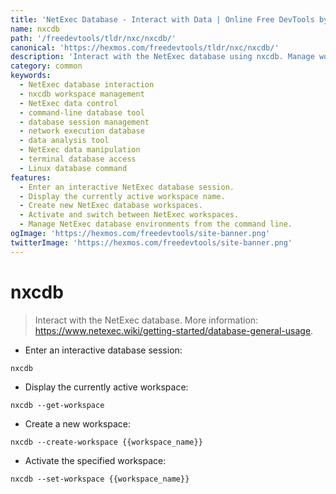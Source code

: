 ```yaml
---
title: 'NetExec Database - Interact with Data | Online Free DevTools by Hexmos'
name: nxcdb
path: '/freedevtools/tldr/nxc/nxcdb/'
canonical: 'https://hexmos.com/freedevtools/tldr/nxc/nxcdb/'
description: 'Interact with the NetExec database using nxcdb. Manage workspaces, create new databases, and control your NetExec environment. Free online tool, no registration required.'
category: common
keywords:
  - NetExec database interaction
  - nxcdb workspace management
  - NetExec data control
  - command-line database tool
  - database session management
  - network execution database
  - data analysis tool
  - NetExec data manipulation
  - terminal database access
  - Linux database command
features:
  - Enter an interactive NetExec database session.
  - Display the currently active workspace name.
  - Create new NetExec database workspaces.
  - Activate and switch between NetExec workspaces.
  - Manage NetExec database environments from the command line.
ogImage: 'https://hexmos.com/freedevtools/site-banner.png'
twitterImage: 'https://hexmos.com/freedevtools/site-banner.png'
---
```


# nxcdb

> Interact with the NetExec database.
> More information: <https://www.netexec.wiki/getting-started/database-general-usage>.

- Enter an interactive database session:

`nxcdb`

- Display the currently active workspace:

`nxcdb --get-workspace`

- Create a new workspace:

`nxcdb --create-workspace {{workspace_name}}`

- Activate the specified workspace:

`nxcdb --set-workspace {{workspace_name}}`
